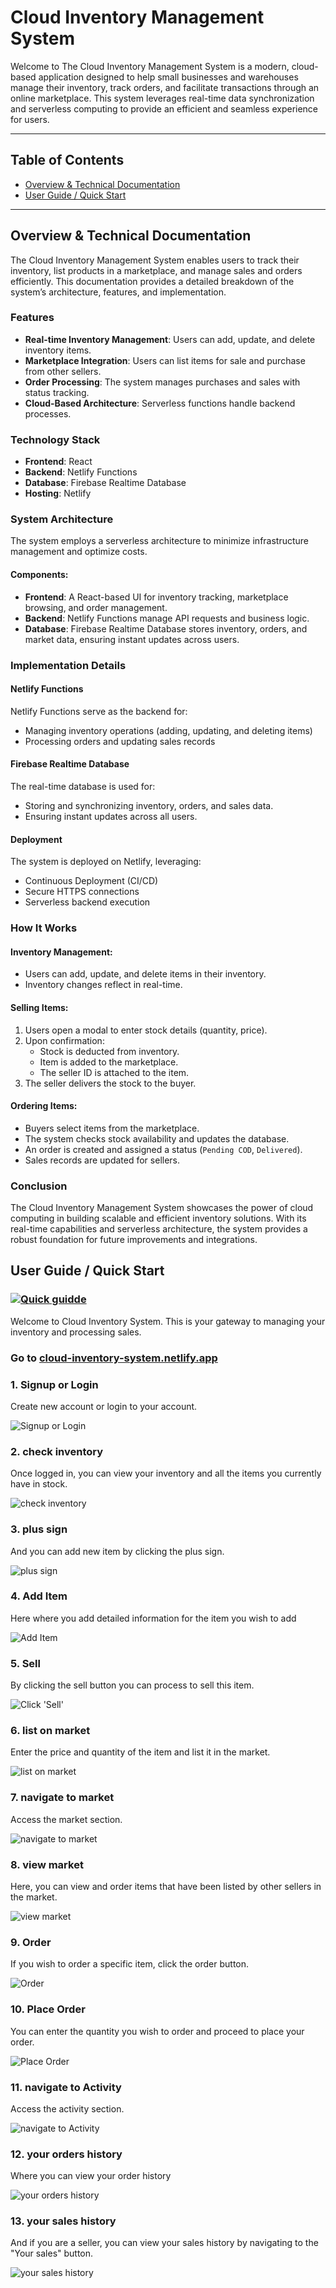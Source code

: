 # Cloud Inventory Management System

Welcome to The Cloud Inventory Management System is a modern, cloud-based application designed to help small businesses and warehouses manage their inventory, track orders, and facilitate transactions through an online marketplace. This system leverages real-time data synchronization and serverless computing to provide an efficient and seamless experience for users.

---

## Table of Contents

* [Overview & Technical Documentation](#overview--technical-documentation)
* [User Guide / Quick Start](#user-guidequick-start)

---

## Overview & Technical Documentation

The Cloud Inventory Management System enables users to track their inventory, list products in a marketplace, and manage sales and orders efficiently. This documentation provides a detailed breakdown of the system’s architecture, features, and implementation.

### Features

- **Real-time Inventory Management**: Users can add, update, and delete inventory items.
- **Marketplace Integration**: Users can list items for sale and purchase from other sellers.
- **Order Processing**: The system manages purchases and sales with status tracking.
- **Cloud-Based Architecture**: Serverless functions handle backend processes.

### Technology Stack

- **Frontend**: React
- **Backend**: Netlify Functions
- **Database**: Firebase Realtime Database
- **Hosting**: Netlify


### System Architecture

The system employs a serverless architecture to minimize infrastructure management and optimize costs.

#### Components:

- **Frontend**: A React-based UI for inventory tracking, marketplace browsing, and order management.
- **Backend**: Netlify Functions manage API requests and business logic.
- **Database**: Firebase Realtime Database stores inventory, orders, and market data, ensuring instant updates across users.


### Implementation Details

#### Netlify Functions

Netlify Functions serve as the backend for:

- Managing inventory operations (adding, updating, and deleting items)
- Processing orders and updating sales records

#### Firebase Realtime Database

The real-time database is used for:

- Storing and synchronizing inventory, orders, and sales data.
- Ensuring instant updates across all users.


#### Deployment

The system is deployed on Netlify, leveraging:

- Continuous Deployment (CI/CD)
- Secure HTTPS connections
- Serverless backend execution


### How It Works

#### Inventory Management:

- Users can add, update, and delete items in their inventory.
- Inventory changes reflect in real-time.

#### Selling Items:

1. Users open a modal to enter stock details (quantity, price).
2. Upon confirmation:
   - Stock is deducted from inventory.
   - Item is added to the marketplace.
   - The seller ID is attached to the item.
3. The seller delivers the stock to the buyer.

#### Ordering Items:

- Buyers select items from the marketplace.
- The system checks stock availability and updates the database.
- An order is created and assigned a status (`Pending COD`, `Delivered`).
- Sales records are updated for sellers.

### Conclusion

The Cloud Inventory Management System showcases the power of cloud computing in building scalable and efficient inventory solutions. With its real-time capabilities and serverless architecture, the system provides a robust foundation for future improvements and integrations.

## User Guide / Quick Start

### [![Quick guidde](https://static.guidde.com/v0/qg%2FM7193jV9NWPKdB2VbRxun3F9yXH3%2F8URSQTre8BMUNe8Sq6YzJJ%2F9xFmeMiETaf4WcgXQvtdNs_cover.png?alt=media&token=a14786a7-a5eb-44b8-9cbc-e6954cb824e3)](https://app.guidde.com/share/playbooks/8URSQTre8BMUNe8Sq6YzJJ)

Welcome to Cloud Inventory System. This is your gateway to managing your inventory and processing sales.

### Go to [cloud-inventory-system.netlify.app](https://cloud-inventory-system.netlify.app)

### 1\. Signup or Login

Create new account or login to your account.

![Signup or Login](https://static.guidde.com/v0/qg%2FM7193jV9NWPKdB2VbRxun3F9yXH3%2F8URSQTre8BMUNe8Sq6YzJJ%2F9GvRqbgh6S46B74e4zGGiT_doc.png?alt=media&token=ed10f86a-8ac3-4d5a-9eb6-225dfe7b58e6)

### 2\. check inventory

Once logged in, you can view your inventory and all the items you currently have in stock.

![check inventory](https://static.guidde.com/v0/qg%2FM7193jV9NWPKdB2VbRxun3F9yXH3%2F8URSQTre8BMUNe8Sq6YzJJ%2Fbsj4PucbXQ5sB8BbZwv6sk_doc.png?alt=media&token=3ef37ea4-5c04-426c-9cfc-c43172d0cb72)

### 3\. plus sign

And you can add new item by clicking the plus sign.

![plus sign](https://static.guidde.com/v0/qg%2FM7193jV9NWPKdB2VbRxun3F9yXH3%2F8URSQTre8BMUNe8Sq6YzJJ%2F4KvUNKNU6bB6WEUmHdbohe_doc.png?alt=media&token=410d9053-1191-4644-9a51-9dabb167b941)

### 4\. Add Item

Here where you add detailed information for the item you wish to add

![Add Item](https://static.guidde.com/v0/qg%2FM7193jV9NWPKdB2VbRxun3F9yXH3%2F8URSQTre8BMUNe8Sq6YzJJ%2FwJUurkYHTh5QCnf1L2AzK4_doc.png?alt=media&token=57812ee2-bcef-496a-852b-c207e2e2fb32)

### 5\. Sell

By clicking the sell button you can process to sell this item.

![Click 'Sell'](https://static.guidde.com/v0/qg%2FM7193jV9NWPKdB2VbRxun3F9yXH3%2F8URSQTre8BMUNe8Sq6YzJJ%2F6DuVGtaDz3HzB65MLiRj1w_doc.png?alt=media&token=db7ec597-57f8-4fa8-9d3f-28d84d117c00)

### 6\. list on market

Enter the price and quantity of the item and list it in the market.

![list on market](https://static.guidde.com/v0/qg%2FM7193jV9NWPKdB2VbRxun3F9yXH3%2F8URSQTre8BMUNe8Sq6YzJJ%2FeeBH4A6ApN4abXYFdzSa5K_doc.png?alt=media&token=614a6ffe-5f08-4257-ac50-60e88e02aa7d)

### 7\. navigate to market

Access the market section.

![navigate to market](https://static.guidde.com/v0/qg%2FM7193jV9NWPKdB2VbRxun3F9yXH3%2F8URSQTre8BMUNe8Sq6YzJJ%2FiyZ3oG34HhR3BxFBytHeso_doc.png?alt=media&token=af22efa1-ef98-4ec3-a4c8-820599b2e182)

### 8\. view market

Here, you can view and order items that have been listed by other sellers in the market.

![view market](https://static.guidde.com/v0/qg%2FM7193jV9NWPKdB2VbRxun3F9yXH3%2F8URSQTre8BMUNe8Sq6YzJJ%2Fqsx23D6Qioa7tfxGLqUzTn_doc.png?alt=media&token=26d71d10-acaf-42fa-97ac-b3fff1947c5a)

### 9\. Order

If you wish to order a specific item, click the order button.

![Order](https://static.guidde.com/v0/qg%2FM7193jV9NWPKdB2VbRxun3F9yXH3%2F8URSQTre8BMUNe8Sq6YzJJ%2F72dDaZNV7reyPn8XTbDPXc_doc.png?alt=media&token=59c35ca9-3b1f-45b5-a60c-4c23e914eccb)

### 10\. Place Order

You can enter the quantity you wish to order and proceed to place your order.

![Place Order](https://static.guidde.com/v0/qg%2FM7193jV9NWPKdB2VbRxun3F9yXH3%2F8URSQTre8BMUNe8Sq6YzJJ%2FoxqqxBzJYZw2eyfVA2bESH_doc.png?alt=media&token=36d64e5b-105b-484d-9950-0269f444af21)

### 11\. navigate to Activity

Access the activity section.

![navigate to Activity](https://static.guidde.com/v0/qg%2FM7193jV9NWPKdB2VbRxun3F9yXH3%2F8URSQTre8BMUNe8Sq6YzJJ%2F8rFLBdwAUhUhk5rHnbF1sf_doc.png?alt=media&token=4041dd2a-79b2-4908-a8f4-e800ff935214)

### 12\. your orders history

Where you can view your order history

![your orders history](https://static.guidde.com/v0/qg%2FM7193jV9NWPKdB2VbRxun3F9yXH3%2F8URSQTre8BMUNe8Sq6YzJJ%2FtxgzuB1e8bmVcFwb5trSwp_doc.png?alt=media&token=fcc43e7c-6b9a-4dff-9e46-3b60926caa15)

### 13\. your sales history

And if you are a seller, you can view your sales history by navigating to the "Your sales" button.

![your sales history](https://static.guidde.com/v0/qg%2FM7193jV9NWPKdB2VbRxun3F9yXH3%2F8URSQTre8BMUNe8Sq6YzJJ%2FmWH275iUT3tfNEDTQKiuRT_doc.png?alt=media&token=d9fb97e4-0151-49b4-a8d7-5b3cdf17b182)
